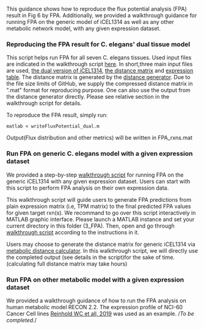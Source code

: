 This guidance shows how to reproduce the flux potential analysis (FPA) result in Fig 6 by FPA. Additionally, we provided a walkthrough guidance for running FPA on the generic model of iCEL1314 as well as any other metabolic network model, with any given expression dataset.

### Reproducing the FPA result for C. elegans' dual tissue model

This script helps run FPA for all seven C. elegans tissues. Used input files are indicated in the walkthrough script [here](writeFluxPotential_dual.m). In short,three main input files are used, [the dual version of iCEL1314](./../input/Tissue.mat), [the distance matrix](input/distance_raw.mat) and [expression table](input/expressionTable.tsv). The distance matrix is generated by the [distance generator](./../MetabolicDistance). Due to the file size limits of GitHub, we supply the compressed distance matrix in ".mat" format for reproducing purpose. One can also use the output from the distance generator directly. Please see relative section in the walkthrough script for details. 

To reproduce the FPA result, simply run:
```
matlab < writeFluxPotential_dual.m
```
Output(Flux distribution and other metrics) will be written in FPA_rxns.mat

### Run FPA on generic C. elegans model with a given expression dataset

We provided a step-by-step [walkthrough script](FPA_walkthrough_generic.m) for running FPA on the generic iCEL1314 with any given expression dataset. Users can start with this script to perform FPA analysis on their own expression data. 

This walkthrough script will guide users to generate FPA predictions from plain expression matrix (i.e, TPM matrix) to the final predicted FPA values for given target rxn(s). We recommand to go over this script interactively in MATLAB graphic interface. Please launch a MATLAB instance and set your current directory in this folder (3_FPA). Then, open and go through [walkthrough script](FPA_walkthrough_generic.m) according to the instructions in it.

Users may choose to generate the distance matrix for generic iCEL1314 via [metabolic distance calculator](./../MetabolicDistance). In this walkthrough script, we will directly use the completed output (see details in the script)for the sake of time. (calculating full distance matrix may take hours)

### Run FPA on other metabolic model with a given expression dataset

We provided a walkthrough guidance of how to run the FPA analysis on human metabolic model RECON 2.2. The expression profile of NCI-60 Cancer Cell lines [Reinhold WC et all, 2019](https://cancerres.aacrjournals.org/content/79/13/3514.long) was used as an example.
/*To be completed.*/
